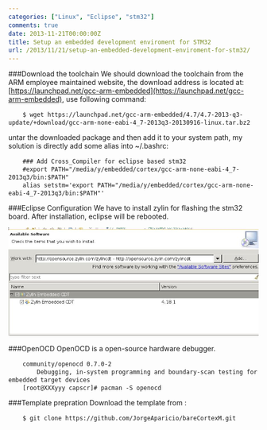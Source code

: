 ```yaml
---
categories: ["Linux", "Eclipse", "stm32"]
comments: true
date: 2013-11-21T00:00:00Z
title: Setup an embedded development enviroment for STM32
url: /2013/11/21/setup-an-embedded-development-enviroment-for-stm32/
---
```


###Download the toolchain
We should download the toolchain from the ARM employee maintained website, the download address is located at: [https://launchpad.net/gcc-arm-embedded](https://launchpad.net/gcc-arm-embedded), use following command:

```
	$ wget https://launchpad.net/gcc-arm-embedded/4.7/4.7-2013-q3-update/+download/gcc-arm-none-eabi-4_7-2013q3-20130916-linux.tar.bz2

```
untar the downloaded package and then add it to your system path, my solution is directly add some alias into ~/.bashrc:

```
	### Add Cross_Compiler for eclipse based stm32
	#export PATH="/media/y/embedded/cortex/gcc-arm-none-eabi-4_7-2013q3/bin:$PATH"
	alias setstm='export PATH="/media/y/embedded/cortex/gcc-arm-none-eabi-4_7-2013q3/bin:$PATH"'

```
###Eclipse Configuration
We have to install zylin for flashing the stm32 board. After installation, eclipse will be rebooted. 

![images/eclipseinstall.jpg](/images/eclipseinstall.jpg)

###OpenOCD
OpenOCD is a open-source hardware debugger.    

```
	community/openocd 0.7.0-2
	    Debugging, in-system programming and boundary-scan testing for embedded target devices
	[root@XXXyyy capscr]# pacman -S openocd

```
###Template prepration
Download the template from :

```
	$ git clone https://github.com/JorgeAparicio/bareCortexM.git

```

